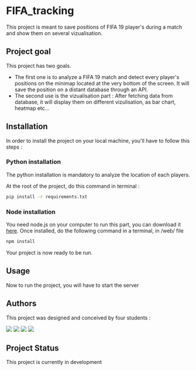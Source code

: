 # FIFA_tracking

This project is meant to save positions of FIFA 19 player's during a match and show them on several vizualisation.

## Project goal

This project has two goals.
- The first one is to analyze a FIFA 19 match and detect every player's positions on the minimap located at the very bottom of the screen. It will save the position on a distant database through an API.
- The second use is the vizualisation part : After fetching data from database, it will display them on different vizulisation, as bar chart, heatmap etc...

## Installation

In order to install the project on your local machine, you'll have to follow this steps :

### Python installation

The python installation is mandatory to analyze the location of each players.

At the root of the project, do this command in terminal :

```Bash
pip install -r requirements.txt
```

### Node installation

You need node.js on your computer to run this part, you can download it [here](https://nodejs.org/en/download/).
Once installed, do the following command in a terminal, in /web/ file

```Bash
npm install
```
Your project is now ready to be run.

## Usage

Now to run the project, you will have to start the server

## Authors

This project was designed and conceived by four students :

[![](https://avatars3.githubusercontent.com/u/43412314?s=60&v=4)](https://github.com/thomascormier) 
[![](https://avatars3.githubusercontent.com/u/22052945?s=60&v=4)](https://github.com/evandadure)
[![](https://avatars2.githubusercontent.com/u/33009785?s=60&v=4)](https://github.com/NanoClem)
[![](https://avatars3.githubusercontent.com/u/18655688?s=60&v=4)](https://github.com/MaxencePRSZ) 


## Project Status

This project is currently in development
